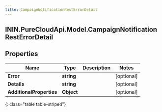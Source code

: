 ```yaml
---
title: CampaignNotificationRestErrorDetail
---
```

## ININ.PureCloudApi.Model.CampaignNotificationRestErrorDetail

## Properties

|Name | Type | Description | Notes|
|------------ | ------------- | ------------- | -------------|
| **Error** | **string** |  | [optional] |
| **Details** | **string** |  | [optional] |
| **AdditionalProperties** | **Object** |  | [optional] |
{: class="table table-striped"}


